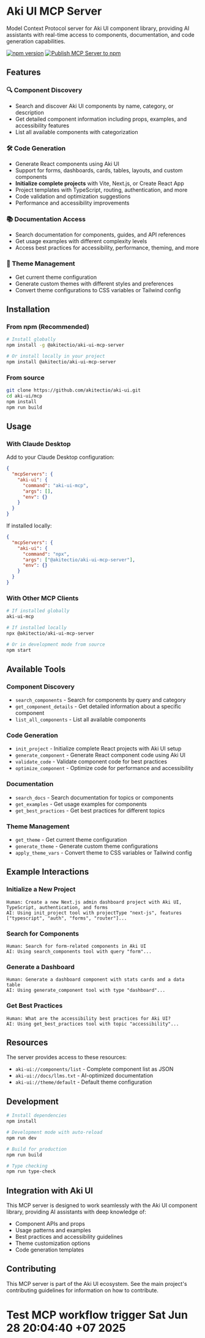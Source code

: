 # Aki UI MCP Server

Model Context Protocol server for Aki UI component library, providing AI assistants with real-time access to components, documentation, and code generation capabilities.

[![npm version](https://badge.fury.io/js/@akitectio%2Faki-ui-mcp.svg)](https://badge.fury.io/js/@akitectio%2Faki-ui-mcp)
[![Publish MCP Server to npm](https://github.com/akitectio/aki-ui/actions/workflows/publish-mcp.yml/badge.svg)](https://github.com/akitectio/aki-ui/actions/workflows/publish-mcp.yml)

## Features

### 🔍 Component Discovery

- Search and discover Aki UI components by name, category, or description
- Get detailed component information including props, examples, and accessibility features
- List all available components with categorization

### 🛠 Code Generation

- Generate React components using Aki UI
- Support for forms, dashboards, cards, tables, layouts, and custom components
- **Initialize complete projects** with Vite, Next.js, or Create React App
- Project templates with TypeScript, routing, authentication, and more
- Code validation and optimization suggestions
- Performance and accessibility improvements

### 📚 Documentation Access

- Search documentation for components, guides, and API references
- Get usage examples with different complexity levels
- Access best practices for accessibility, performance, theming, and more

### 🎨 Theme Management

- Get current theme configuration
- Generate custom themes with different styles and preferences
- Convert theme configurations to CSS variables or Tailwind config

## Installation

### From npm (Recommended)

```bash
# Install globally
npm install -g @akitectio/aki-ui-mcp-server

# Or install locally in your project
npm install @akitectio/aki-ui-mcp-server
```

### From source

```bash
git clone https://github.com/akitectio/aki-ui.git
cd aki-ui/mcp
npm install
npm run build
```

## Usage

### With Claude Desktop

Add to your Claude Desktop configuration:

```json
{
  "mcpServers": {
    "aki-ui": {
      "command": "aki-ui-mcp",
      "args": [],
      "env": {}
    }
  }
}
```

If installed locally:

```json
{
  "mcpServers": {
    "aki-ui": {
      "command": "npx",
      "args": ["@akitectio/aki-ui-mcp-server"],
      "env": {}
    }
  }
}
```

### With Other MCP Clients

```bash
# If installed globally
aki-ui-mcp

# If installed locally
npx @akitectio/aki-ui-mcp-server

# Or in development mode from source
npm start
```

## Available Tools

### Component Discovery

- `search_components` - Search for components by query and category
- `get_component_details` - Get detailed information about a specific component
- `list_all_components` - List all available components

### Code Generation

- `init_project` - Initialize complete React projects with Aki UI setup
- `generate_component` - Generate React component code using Aki UI
- `validate_code` - Validate component code for best practices
- `optimize_component` - Optimize code for performance and accessibility

### Documentation

- `search_docs` - Search documentation for topics or components
- `get_examples` - Get usage examples for components
- `get_best_practices` - Get best practices for different topics

### Theme Management

- `get_theme` - Get current theme configuration
- `generate_theme` - Generate custom theme configurations
- `apply_theme_vars` - Convert theme to CSS variables or Tailwind config

## Example Interactions

### Initialize a New Project

```text
Human: Create a new Next.js admin dashboard project with Aki UI, TypeScript, authentication, and forms
AI: Using init_project tool with projectType "next-js", features ["typescript", "auth", "forms", "router"]...
```

### Search for Components

```text
Human: Search for form-related components in Aki UI
AI: Using search_components tool with query "form"...
```

### Generate a Dashboard

```text
Human: Generate a dashboard component with stats cards and a data table
AI: Using generate_component tool with type "dashboard"...
```

### Get Best Practices

```text
Human: What are the accessibility best practices for Aki UI?
AI: Using get_best_practices tool with topic "accessibility"...
```

## Resources

The server provides access to these resources:

- `aki-ui://components/list` - Complete component list as JSON
- `aki-ui://docs/llms.txt` - AI-optimized documentation
- `aki-ui://theme/default` - Default theme configuration

## Development

```bash
# Install dependencies
npm install

# Development mode with auto-reload
npm run dev

# Build for production
npm run build

# Type checking
npm run type-check
```

## Integration with Aki UI

This MCP server is designed to work seamlessly with the Aki UI component library, providing AI assistants with deep knowledge of:

- Component APIs and props
- Usage patterns and examples
- Best practices and accessibility guidelines
- Theme customization options
- Code generation templates

## Contributing

This MCP server is part of the Aki UI ecosystem. See the main project's contributing guidelines for information on how to contribute.

# Test MCP workflow trigger Sat Jun 28 20:04:40 +07 2025

